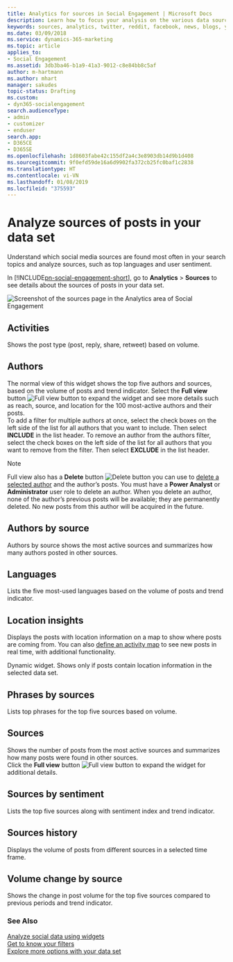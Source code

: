 ```yaml
---
title: Analytics for sources in Social Engagement | Microsoft Docs
description: Learn how to focus your analysis on the various data sources in Social Engagement.
keywords: sources, analytics, twitter, reddit, facebook, news, blogs, youtube, forums, rss
ms.date: 03/09/2018
ms.service: dynamics-365-marketing
ms.topic: article
applies_to:
- Social Engagement
ms.assetid: 3db3ba46-b1a9-41a3-9012-c8e84bb8c5af
author: m-hartmann
ms.author: mhart
manager: sakudes
topic-status: Drafting
ms.custom:
- dyn365-socialengagement
search.audienceType:
- admin
- customizer
- enduser
search.app:
- D365CE
- D365SE
ms.openlocfilehash: 1d8603fabe42c155df2a4c3e8903db14d9b1d408
ms.sourcegitcommit: 9f0efd59de16a6d9902fa372cb25fc0baf1c2838
ms.translationtype: HT
ms.contentlocale: vi-VN
ms.lasthandoff: 01/08/2019
ms.locfileid: "375593"
---
```

# <a name="analyze-sources-of-posts-in-your-data-set"></a>Analyze sources of posts in your data set

Understand which social media sources are found most often in your search topics and analyze sources, such as top languages and user sentiment.  
  
In [!INCLUDE[pn-social-engagement-short](../includes/pn-social-engagement-short.md)], go to **Analytics** > **Sources** to see details about the sources of posts in your data set.  

![Screenshot of the sources page in the Analytics area of Social Engagement](media/analytics-sources.png "Screenshot of the sources page in the Analytics area of Social Engagement")
    
## <a name="activities"></a>Activities

Shows the post type (post, reply, share, retweet) based on volume.

## <a name="authors"></a>Authors

The normal view of this widget shows the top five authors and sources, based on the volume of posts and trend indicator. Select the **Full view** button ![Full view button](media/open-full-view-icon.png "Full view button") to expand the widget and see more details such as reach, source, and location for the 100 most-active authors and their posts.    
To add a filter for multiple authors at once, select the check boxes on the left side of the list for all authors that you want to include. Then select **INCLUDE** in the list header. To remove an author from the authors filter, select the check boxes on the left side of the list for all authors that you want to remove from the filter. Then select **EXCLUDE** in the list header.
> [!NOTE]
> Full view also has a **Delete** button ![Delete button](media/trashbin-icon.png "Delete button") you can use to [delete a selected author](manage-authors.md) and the author’s posts. You must have a **Power Analyst** or **Administrator** user role to delete an author.
> When you delete an author, none of the author’s previous posts will be available; they are permanently deleted. No new posts from this author will be acquired in the future.  
  
## <a name="authors-by-source"></a>Authors by source

Authors by source shows the most active sources and summarizes how many authors posted in other sources.

## <a name="languages"></a>Languages

Lists the five most-used languages based on the volume of posts and trend indicator.

## <a name="location-insights"></a>Location insights

Displays the posts with location information on a map to show where posts are coming from. You can also [define an activity map](activity-maps.md) to see new posts in real time, with additional functionality. 

Dynamic widget. Shows only if posts contain location information in the selected data set.

## <a name="phrases-by-sources"></a>Phrases by sources

Lists top phrases for the top five sources based on volume.

## <a name="sources"></a>Sources

Shows the number of posts from the most active sources and summarizes how many posts were found in other sources.    
Click the **Full view** button ![Full view button](media/open-full-view-icon.png "Full view button") to expand the widget for additional details.  
  
## <a name="sources-by-sentiment"></a>Sources by sentiment

Lists the top five sources along with sentiment index and trend indicator.  

## <a name="sources-history"></a>Sources history

Displays the volume of posts from different sources in a selected time frame. 

## <a name="volume-change-by-source"></a>Volume change by source

Shows the change in post volume for the top five sources compared to previous periods and trend indicator.

### <a name="see-also"></a>See Also  

[Analyze social data using widgets](analyze-social-data-using-widgets.md)   
[Get to know your filters](use-filters.md)    
[Explore more options with your data set](more-options-with-data-set.md)    
